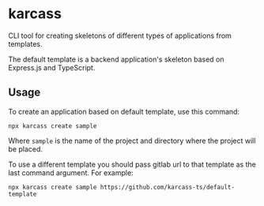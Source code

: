 # karcass

CLI tool for creating skeletons of different types of applications from templates.

The default template is a backend application's skeleton based on Express.js and TypeScript.

## Usage

To create an application based on default template, use this command:

```
npx karcass create sample
```

Where `sample` is the name of the project and directory where the project will be placed.

To use a different template you should pass gitlab url to that template as the last command argument. For example:

```
npx karcass create sample https://github.com/karcass-ts/default-template
```

